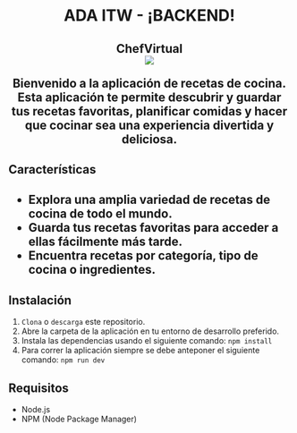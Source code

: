 <h1 align="center"> ADA ITW - ¡BACKEND!</h1>

<h2 align="center">ChefVirtual</2>
<br>
  <img src="https://media.giphy.com/media/ToMjGpCfO0af8so8s5q/giphy.gif"></>

Bienvenido a la aplicación de recetas de cocina. Esta aplicación te permite descubrir y guardar tus recetas favoritas, planificar comidas y hacer que cocinar sea una experiencia divertida y deliciosa.

<h2>Características<h2>

- Explora una amplia variedad de recetas de cocina de todo el mundo.
- Guarda tus recetas favoritas para acceder a ellas fácilmente más tarde.
- Encuentra recetas por categoría, tipo de cocina o ingredientes.

<h2>Instalación</h2>

1. `Clona` o `descarga` este repositorio.
2. Abre la carpeta de la aplicación en tu entorno de desarrollo preferido.
3. Instala las dependencias usando el siguiente comando: `npm install`
4. Para correr la aplicación siempre se debe anteponer el siguiente comando: `npm run dev`

<h2>Requisitos</h2>

- Node.js
- NPM (Node Package Manager)
